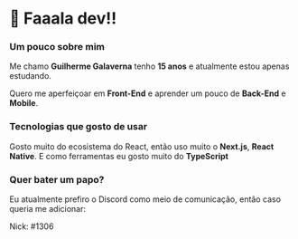 # 👋 Faaala dev!!

### Um pouco sobre mim
Me chamo **Guilherme Galaverna** tenho **15 anos** e atualmente estou apenas estudando.

Quero me aperfeiçoar em **Front-End** e aprender um pouco de **Back-End** e **Mobile**.

### Tecnologias que gosto de usar
Gosto muito do ecosistema do React, então uso muito o **Next.js**, **React Native**. E como ferramentas eu gosto muito do **TypeScript**

### Quer bater um papo?
Eu atualmente prefiro o Discord como meio de comunicação, então caso queria me adicionar:

Nick: <R3Tro0o />#1306

